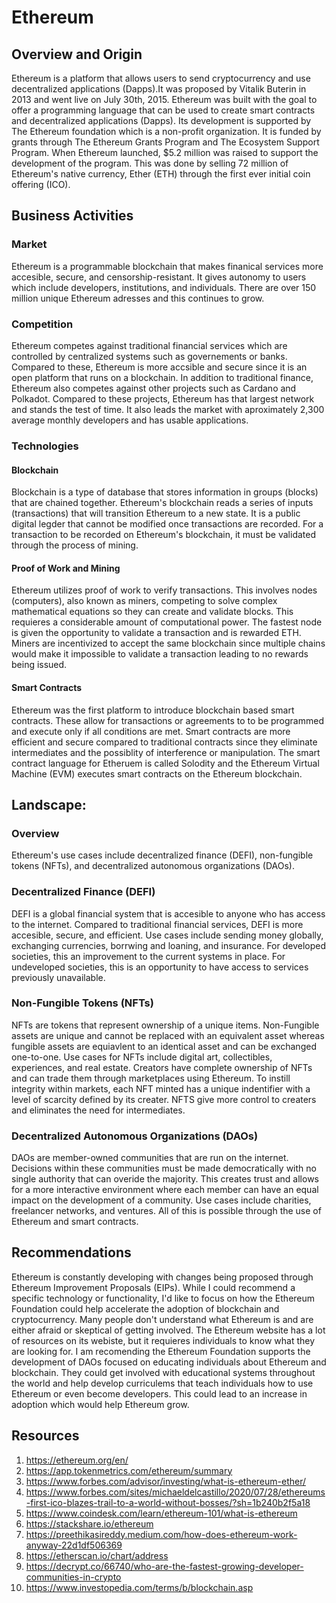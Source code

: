 # Ethereum
 
## Overview and Origin
 
Ethereum is a platform that allows users to send cryptocurrency and use decentralized applications (Dapps).It was proposed by Vitalik Buterin in 2013 and went live on July 30th, 2015. Ethereum was built with the goal to offer a programming language that can be used to create smart contracts and decentralized applications (Dapps). Its development is supported by The Ethereum foundation which is a non-profit organization. It is funded by grants through The Ethereum Grants Program and The Ecosystem Support Program. When Ethereum launched, $5.2 million was raised to support the development of the program. This was done by selling 72 million of Ethereum's native currency, Ether (ETH) through the first ever initial coin offering (ICO).
 
## Business Activities
 
### Market
 
Ethereum is a programmable blockchain that makes finanical services more accesible, secure, and censorship-resistant. It gives autonomy to users which include developers, institutions, and individuals. There are over 150 million unique Ethereum adresses and this continues to grow.
 
### Competition
 
Ethereum competes against traditional financial services which are controlled by centralized systems such as governements or banks. Compared to these, Ethereum is more accsible and secure since it is an open platform that runs on a blockchain. In addition to traditional finance, Ethereum also competes against other projects such as Cardano and Polkadot. Compared to these projects, Ethereum has that largest network and stands the test of time. It also leads the market with aproximately 2,300 average monthly developers and has usable applications.
 
### Technologies
 
#### Blockchain
 
Blockchain is a type of database that stores information in groups (blocks) that are chained together. Ethereum's blockchain reads a series of inputs (transactions) that will transition Ethereum to a new state. It is a public digital legder that cannot be modified once transactions are recorded. For a transaction to be recorded on Ethereum's blockchain, it must be validated through the process of mining.
 
#### Proof of Work and Mining
 
Ethereum utilizes proof of work to verify transactions. This involves nodes (computers), also known as miners, competing to solve complex mathematical equations so they can create and validate blocks. This requieres a considerable amount of computational power. The fastest node is given the opportunity to validate a transaction and is rewarded ETH. Miners are incentivized to accept the same blockchain since multiple chains would make it impossible to validate a transaction leading to no rewards being issued.
 
#### Smart Contracts
 
Ethereum was the first platform to introduce blockchain based smart contracts. These allow for transactions or agreements to to be programmed and execute only if all conditions are met. Smart contracts are more efficient and secure compared to traditional contracts since they eliminate intermediates and the possiblity of interference or manipulation. The smart contract language for Etheruem is called Solodity and the Ethereum Virtual Machine (EVM) executes smart contracts on the Ethereum blockchain.
 
## Landscape:
 
### Overview
 
Ethereum's use cases include decentralized finance (DEFI), non-fungible tokens (NFTs), and decentralized autonomous organizations (DAOs).
 
### Decentralized Finance (DEFI)
 
DEFI is a global financial system that is accesible to anyone who has access to the internet. Compared to traditional financial services, DEFI is more accesible, secure, and efficient. Use cases include sending money globally, exchanging currencies, borrwing and loaning, and insurance. For developed societies, this an improvement to the current systems in place. For undeveloped societies, this is an opportunity to have access to services previously unavailable.
 
### Non-Fungible Tokens (NFTs)
 
NFTs are tokens that represent ownership of a unique items. Non-Fungible assets are unique and cannot be replaced with an equivalent asset whereas fungible assets are equiavlent to an identical asset and can be exchanged one-to-one. Use cases for NFTs include digital art, collectibles, experiences, and real estate. Creators have complete ownership of NFTs and can trade them through marketplaces using Ethereum. To instill integrity within markets, each NFT minted has a unique indentifier with a level of scarcity defined by its creater. NFTS give more control to creaters and eliminates the need for intermediates.
 
 
### Decentralized Autonomous Organizations (DAOs)
 
DAOs are member-owned communities that are run on the internet. Decisions within these communities must be made democratically with no single authority that can overide the majority. This creates trust and allows for a more interactive environment where each member can have an equal impact on the development of a community. Use cases include charities, freelancer networks, and ventures. All of this is possible through the use of Ethereum and smart contracts. 
 
 
## Recommendations
 
Ethereum is constantly developing with changes being proposed through Ethereum Improvement Proposals (EIPs). While I could recommend a specific technology or functionality, I'd like to focus on how the Ethereum Foundation could help accelerate the adoption of blockchain and cryptocurrency. Many people don't understand what Ethereum is and are either afraid or skeptical of getting involved. The Ethereum website has a lot of resources on its webiste, but it requieres individuals to know what they are looking for. I am recomending the Ethereum Foundation supports the development of DAOs focused on educating individuals about Ethereum and blockchain. They could get involved with educational systems throughout the world and help develop curriculems that teach individuals how to use Ethereum or even become developers. This could lead to an increase in adoption which would help Ethereum grow.
 
 
## Resources
1. https://ethereum.org/en/
2. https://app.tokenmetrics.com/ethereum/summary
3. https://www.forbes.com/advisor/investing/what-is-ethereum-ether/
4. https://www.forbes.com/sites/michaeldelcastillo/2020/07/28/ethereums-first-ico-blazes-trail-to-a-world-without-bosses/?sh=1b240b2f5a18
5. https://www.coindesk.com/learn/ethereum-101/what-is-ethereum
6. https://stackshare.io/ethereum
7. https://preethikasireddy.medium.com/how-does-ethereum-work-anyway-22d1df506369
8. https://etherscan.io/chart/address
9. https://decrypt.co/66740/who-are-the-fastest-growing-developer-communities-in-crypto
10. https://www.investopedia.com/terms/b/blockchain.asp